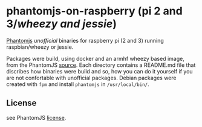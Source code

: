 # phantomjs-on-raspberry (pi 2 and 3/*wheezy and jessie*)
[Phantomjs](http://phantomjs.org/) *unofficial* binaries for raspberry pi (2 and 3) running raspbian/wheezy or jessie.

Packages were build, using docker and an armhf wheezy based image, from the PhantomJS
[source](https://github.com/ariya/phantomjs).
Each directory contains a README.md
file that discribes how binaries were build and so, how you can do it yourself
if you are not confortable with unofficial packages. Debian packages were created with
`fpm` and install `phantomjs` in `/usr/local/bin/`.

## License
see PhantomJS [license](https://github.com/ariya/phantomjs/blob/master/LICENSE.BSD).
